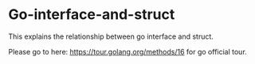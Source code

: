 # Go-interface-and-struct

This explains the relationship between go interface and struct.

Please go to here: https://tour.golang.org/methods/16 for go official tour.
